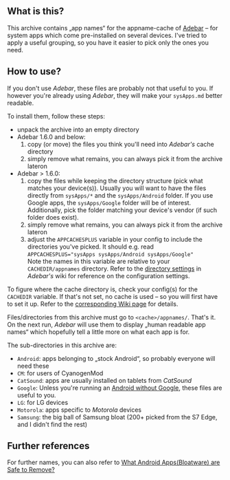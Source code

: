 ## What is this?
This archive contains „app names“ for the appname-cache of
[Adebar](https://github.com/IzzySoft/Adebar) – for system apps which come
pre-installed on several devices. I've tried to apply a useful grouping, so
you have it easier to pick only the ones you need.


## How to use?
If you don't use *Adebar*, these files are probably not that useful to you. If
however you're already using *Adebar*, they will make your `sysApps.md` better
readable.

To install them, follow these steps:

* unpack the archive into an empty directory
* Adebar 1.6.0 and below:
    1. copy (or move) the files you think you'll need into *Adebar's* cache directory  
    2. simply remove what remains, you can always pick it from the archive lateron
* Adebar > 1.6.0:
    1. copy the files while keeping the directory structure (pick what matches your device(s)).
       Usually you will want to have the files directly from `sysApps/*` and the
       `sysApps/Android` folder. If you use Google apps, the `sysApps/Google` folder
       will be of interest. Additionally, pick the folder matching your device's
       vendor (if such folder does exist).
    2. simply remove what remains, you can always pick it from the archive lateron
    3. adjust the `APPCACHESPLUS` variable in your config to include the directories
       you've picked. It should e.g. read  
       `APPCACHESPLUS="sysApps sysApps/Android sysApps/Google"`  
       Note the names in this variable are relative to your `CACHEDIR/appnames`
       directory. Refer to the [directory settings](https://github.com/IzzySoft/Adebar/wiki/Configuration#directory-settings)
       in *Adebar's* wiki for reference on the configuration settings.

To figure where the cache directory is, check your config(s) for the `CACHEDIR`
variable. If that's not set, no cache is used – so you will first have to set it
up. Refer to the [corresponding Wiki page](https://github.com/IzzySoft/Adebar/wiki/Configuration)
for details.

Files/directories from this archive must go to `<cache>/appnames/`. That's it. On the
next run, *Adebar* will use them to display „human readable app names“ which
hopefully tell a little more on what each app is for.

The sub-directories in this archive are:

* `Android`: apps belonging to „stock Android“, so probably everyone will need these
* `CM`: for users of CyanogenMod
* `CatSound`: apps are usually installed on tablets from *CatSound*
* `Google`: Unless you're running an [Android without Google](http://android.izzysoft.de/articles/named/android-without-google),
  these files are useful to you.
* `LG`: for LG devices
* `Motorola`: apps specific to *Motorola* devices
* `Samsung`: the big ball of Samsung bloat (200+ picked from the S7 Edge, and I didn't find the rest)


## Further references
For further names, you can also refer to [What Android Apps(Bloatware) are Safe
to Remove? ](http://blog.burrowsapps.com/2014/03/what-android-apps-are-safe-to-remove.html)
